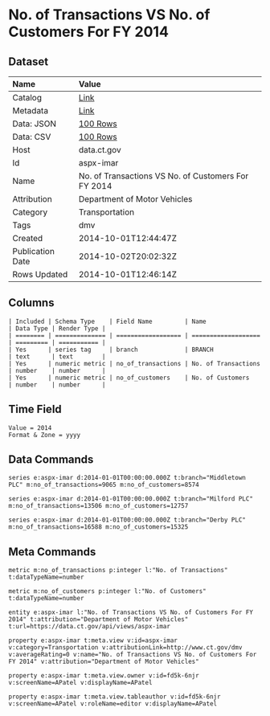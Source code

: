 # No. of Transactions VS No. of Customers For FY 2014

## Dataset

| Name | Value |
| :--- | :---- |
| Catalog | [Link](https://catalog.data.gov/dataset/no-of-transactions-vs-no-of-customers-for-fy-2014) |
| Metadata | [Link](https://data.ct.gov/api/views/aspx-imar) |
| Data: JSON | [100 Rows](https://data.ct.gov/api/views/aspx-imar/rows.json?max_rows=100) |
| Data: CSV | [100 Rows](https://data.ct.gov/api/views/aspx-imar/rows.csv?max_rows=100) |
| Host | data.ct.gov |
| Id | aspx-imar |
| Name | No. of Transactions VS No. of Customers For FY 2014 |
| Attribution | Department of Motor Vehicles |
| Category | Transportation |
| Tags | dmv |
| Created | 2014-10-01T12:44:47Z |
| Publication Date | 2014-10-02T20:02:32Z |
| Rows Updated | 2014-10-01T12:46:14Z |

## Columns

```ls
| Included | Schema Type    | Field Name         | Name                | Data Type | Render Type |
| ======== | ============== | ================== | =================== | ========= | =========== |
| Yes      | series tag     | branch             | BRANCH              | text      | text        |
| Yes      | numeric metric | no_of_transactions | No. of Transactions | number    | number      |
| Yes      | numeric metric | no_of_customers    | No. of Customers    | number    | number      |
```

## Time Field

```ls
Value = 2014
Format & Zone = yyyy
```

## Data Commands

```ls
series e:aspx-imar d:2014-01-01T00:00:00.000Z t:branch="Middletown PLC" m:no_of_transactions=9065 m:no_of_customers=8574

series e:aspx-imar d:2014-01-01T00:00:00.000Z t:branch="Milford PLC" m:no_of_transactions=13506 m:no_of_customers=12757

series e:aspx-imar d:2014-01-01T00:00:00.000Z t:branch="Derby PLC" m:no_of_transactions=16588 m:no_of_customers=15325
```

## Meta Commands

```ls
metric m:no_of_transactions p:integer l:"No. of Transactions" t:dataTypeName=number

metric m:no_of_customers p:integer l:"No. of Customers" t:dataTypeName=number

entity e:aspx-imar l:"No. of Transactions VS No. of Customers For FY 2014" t:attribution="Department of Motor Vehicles" t:url=https://data.ct.gov/api/views/aspx-imar

property e:aspx-imar t:meta.view v:id=aspx-imar v:category=Transportation v:attributionLink=http://www.ct.gov/dmv v:averageRating=0 v:name="No. of Transactions VS No. of Customers For FY 2014" v:attribution="Department of Motor Vehicles"

property e:aspx-imar t:meta.view.owner v:id=fd5k-6njr v:screenName=APatel v:displayName=APatel

property e:aspx-imar t:meta.view.tableauthor v:id=fd5k-6njr v:screenName=APatel v:roleName=editor v:displayName=APatel
```